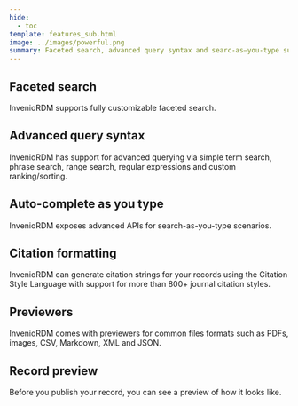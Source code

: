 ```yaml
---
hide:
  - toc
template: features_sub.html
image: ../images/powerful.png
summary: Faceted search, advanced query syntax and searc-as–you-type support is just some of the powerful features that InvenioRDM supports.
---
```


## Faceted search

InvenioRDM supports fully customizable faceted search.

## Advanced query syntax

InvenioRDM has support for advanced querying via simple term search, phrase search, range search, regular expressions and custom ranking/sorting.

## Auto-complete as you type

InvenioRDM exposes advanced APIs for search-as-you-type scenarios.

## Citation formatting

InvenioRDM can generate citation strings for your records using the Citation Style Language with support for more than 800+ journal citation styles.

## Previewers

InvenioRDM comes with previewers for common files formats such as PDFs, images, CSV, Markdown, XML and JSON.

## Record preview

Before you publish your record, you can see a preview of how it looks like.
